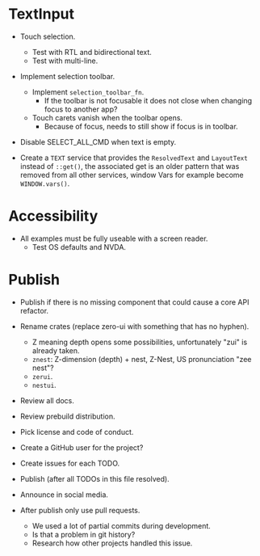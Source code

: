 # TextInput

* Touch selection.
    - Test with RTL and bidirectional text.
    - Test with multi-line.

* Implement selection toolbar.
    - Implement `selection_toolbar_fn`.
        - If the toolbar is not focusable it does not close when changing focus to another app?
    - Touch carets vanish when the toolbar opens.
        - Because of focus, needs to still show if focus is in toolbar.
* Disable SELECT_ALL_CMD when text is empty.

* Create a `TEXT` service that provides the `ResolvedText` and `LayoutText` instead of `::get()`, the
  associated get is an older pattern that was removed from all other services, window Vars for example become `WINDOW.vars()`.

# Accessibility

* All examples must be fully useable with a screen reader.
    - Test OS defaults and NVDA.

# Publish

* Publish if there is no missing component that could cause a core API refactor.

* Rename crates (replace zero-ui with something that has no hyphen). 
    - Z meaning depth opens some possibilities, unfortunately "zui" is already taken.
    - `znest`: Z-dimension (depth) + nest, Z-Nest, US pronunciation "zee nest"? 
    - `zerui`.
    - `nestui`.

* Review all docs.
* Review prebuild distribution.
* Pick license and code of conduct.
* Create a GitHub user for the project?
* Create issues for each TODO.

* Publish (after all TODOs in this file resolved).
* Announce in social media.

* After publish only use pull requests.
    - We used a lot of partial commits during development.
    - Is that a problem in git history?
    - Research how other projects handled this issue.